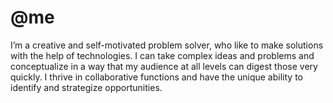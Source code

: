 # @me


I’m a creative and self-motivated problem solver, who like to make solutions with the help of technologies. I can take complex ideas and problems and conceptualize in a way that my audience at all levels can digest those very quickly. I thrive in collaborative functions and have the unique ability to identify and strategize opportunities.

